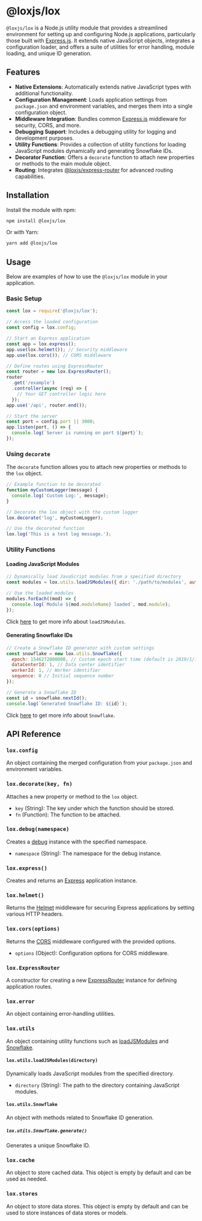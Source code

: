 # @loxjs/lox

`@loxjs/lox` is a Node.js utility module that provides a streamlined environment for setting up and configuring Node.js applications, particularly those built with [Express.js](https://www.npmjs.com/package/express). It extends native JavaScript objects, integrates a configuration loader, and offers a suite of utilities for error handling, module loading, and unique ID generation.

## Features

- **Native Extensions**: Automatically extends native JavaScript types with additional functionality.
- **Configuration Management**: Loads application settings from `package.json` and environment variables, and merges them into a single configuration object.
- **Middleware Integration**: Bundles common [Express.js](https://www.npmjs.com/package/express) middleware for security, CORS, and more.
- **Debugging Support**: Includes a debugging utility for logging and development purposes.
- **Utility Functions**: Provides a collection of utility functions for loading JavaScript modules dynamically and generating Snowflake IDs.
- **Decorator Function**: Offers a `decorate` function to attach new properties or methods to the main module object.
- **Routing**: Integrates [@loxjs/express-router](https://www.npmjs.com/package/@loxjs/express-router) for advanced routing capabilities.

## Installation

Install the module with npm:

```sh
npm install @loxjs/lox
```

Or with Yarn:

```sh
yarn add @loxjs/lox
```

## Usage

Below are examples of how to use the `@loxjs/lox` module in your application.

### Basic Setup

```javascript
const lox = require('@loxjs/lox');

// Access the loaded configuration
const config = lox.config;

// Start an Express application
const app = lox.express();
app.use(lox.helmet()); // Security middleware
app.use(lox.cors()); // CORS middleware

// Define routes using ExpressRouter
const router = new lox.ExpressRouter();
router
  .get('/example')
  .controller(async (req) => {
    // Your GET controller logic here
  });
app.use('/api', router.end());

// Start the server
const port = config.port || 3000;
app.listen(port, () => {
  console.log(`Server is running on port ${port}`);
});
```

### Using `decorate`

The `decorate` function allows you to attach new properties or methods to the `lox` object.

```javascript
// Example function to be decorated
function myCustomLogger(message) {
  console.log('Custom Log:', message);
}

// Decorate the lox object with the custom logger
lox.decorate('log', myCustomLogger);

// Use the decorated function
lox.log('This is a test log message.');
```

### Utility Functions

#### Loading JavaScript Modules

```javascript
// Dynamically load JavaScript modules from a specified directory
const modules = lox.utils.loadJSModules({ dir: './path/to/modules', autoLoad: true });

// Use the loaded modules
modules.forEach((mod) => {
  console.log(`Module ${mod.moduleName} loaded`, mod.module);
});
```

Click [here](https://www.npmjs.com/package/@loxjs/load-js-modules) to get more info about `loadJSModules`.

#### Generating Snowflake IDs

```javascript
// Create a Snowflake ID generator with custom settings
const snowflake = new lox.utils.Snowflake({
  epoch: 1546272000000, // Custom epoch start time (default is 2019/1/1)
  dataCenterId: 1, // Data center identifier
  workerId: 1, // Worker identifier
  sequence: 0 // Initial sequence number
});

// Generate a Snowflake ID
const id = snowflake.nextId();
console.log(`Generated Snowflake ID: ${id}`);
```

Click [here](https://www.npmjs.com/package/@loxjs/snowflake) to get more info about `Snowflake`.

## API Reference

### `lox.config`

An object containing the merged configuration from your `package.json` and environment variables.

### `lox.decorate(key, fn)`

Attaches a new property or method to the `lox` object.

- `key` (String): The key under which the function should be stored.
- `fn` (Function): The function to be attached.

### `lox.debug(namespace)`

Creates a [debug](https://www.npmjs.com/package/debug) instance with the specified namespace.

- `namespace` (String): The namespace for the debug instance.

### `lox.express()`

Creates and returns an [Express](https://www.npmjs.com/package/express) application instance.

### `lox.helmet()`

Returns the [Helmet](https://www.npmjs.com/package/helmet) middleware for securing Express applications by setting various HTTP headers.

### `lox.cors(options)`

Returns the [CORS](https://www.npmjs.com/package/cors) middleware configured with the provided options.

- `options` (Object): Configuration options for CORS middleware.

### `lox.ExpressRouter`

A constructor for creating a new [ExpressRouter](https://www.npmjs.com/package/@loxjs/express-router) instance for defining application routes.

### `lox.error`

An object containing error-handling utilities.

### `lox.utils`

An object containing utility functions such as [loadJSModules](https://www.npmjs.com/package/@loxjs/express-router) and [Snowflake](https://www.npmjs.com/package/@loxjs/snowflake).

#### `lox.utils.loadJSModules(directory)`

Dynamically loads JavaScript modules from the specified directory.

- `directory` (String): The path to the directory containing JavaScript modules.

#### `lox.utils.Snowflake`

An object with methods related to Snowflake ID generation.

##### `lox.utils.Snowflake.generate()`

Generates a unique Snowflake ID.

### `lox.cache`

An object to store cached data. This object is empty by default and can be used as needed.

### `lox.stores`

An object to store data stores. This object is empty by default and can be used to store instances of data stores or models.

